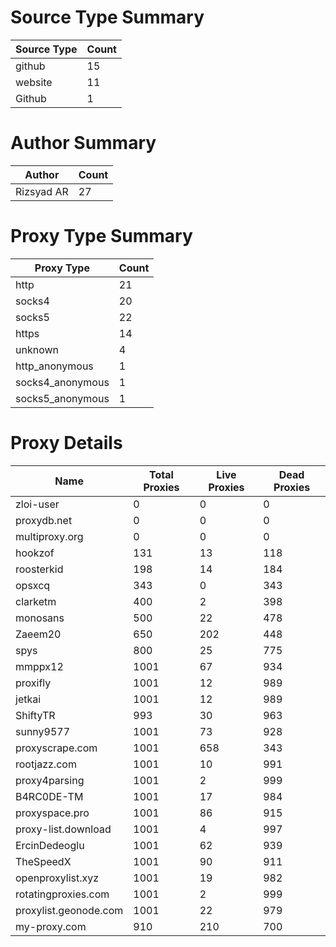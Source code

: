 # Source Type Summary

| Source Type | Count |
|-------------|-------|
| github | 15 |
| website | 11 |
| Github | 1 |


# Author Summary

| Author | Count |
|--------|-------|
| Rizsyad AR | 27 |


# Proxy Type Summary

| Proxy Type | Count |
|------------|-------|
| http | 21 |
| socks4 | 20 |
| socks5 | 22 |
| https | 14 |
| unknown | 4 |
| http_anonymous | 1 |
| socks4_anonymous | 1 |
| socks5_anonymous | 1 |


# Proxy Details

| Name | Total Proxies | Live Proxies | Dead Proxies |
|------|---------------|--------------|---------------|
| zloi-user | 0 | 0 | 0 |
| proxydb.net | 0 | 0 | 0 |
| multiproxy.org | 0 | 0 | 0 |
| hookzof | 131 | 13 | 118 |
| roosterkid | 198 | 14 | 184 |
| opsxcq | 343 | 0 | 343 |
| clarketm | 400 | 2 | 398 |
| monosans | 500 | 22 | 478 |
| Zaeem20 | 650 | 202 | 448 |
| spys | 800 | 25 | 775 |
| mmppx12 | 1001 | 67 | 934 |
| proxifly | 1001 | 12 | 989 |
| jetkai | 1001 | 12 | 989 |
| ShiftyTR | 993 | 30 | 963 |
| sunny9577 | 1001 | 73 | 928 |
| proxyscrape.com | 1001 | 658 | 343 |
| rootjazz.com | 1001 | 10 | 991 |
| proxy4parsing | 1001 | 2 | 999 |
| B4RC0DE-TM | 1001 | 17 | 984 |
| proxyspace.pro | 1001 | 86 | 915 |
| proxy-list.download | 1001 | 4 | 997 |
| ErcinDedeoglu | 1001 | 62 | 939 |
| TheSpeedX | 1001 | 90 | 911 |
| openproxylist.xyz | 1001 | 19 | 982 |
| rotatingproxies.com | 1001 | 2 | 999 |
| proxylist.geonode.com | 1001 | 22 | 979 |
| my-proxy.com | 910 | 210 | 700 |
